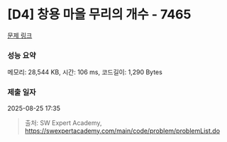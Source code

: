 # [D4] 창용 마을 무리의 개수 - 7465 

[문제 링크](https://swexpertacademy.com/main/code/problem/problemDetail.do?contestProbId=AWngfZVa9XwDFAQU) 

### 성능 요약

메모리: 28,544 KB, 시간: 106 ms, 코드길이: 1,290 Bytes

### 제출 일자

2025-08-25 17:35



> 출처: SW Expert Academy, https://swexpertacademy.com/main/code/problem/problemList.do